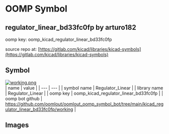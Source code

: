 # OOMP Symbol  
## regulator_linear_bd33fc0fp  by arturo182  
  
oomp key: oomp_kicad_regulator_linear_bd33fc0fp  
  
source repo at: [https://gitlab.com/kicad/libraries/kicad-symbols](https://gitlab.com/kicad/libraries/kicad-symbols)  
## Symbol  
  
[![working.png](working_600.png)](working.png)  
| name | value | 
| --- | --- | 
| symbol name | Regulator_Linear | 
| library name | Regulator_Linear | 
| oomp key | oomp_kicad_regulator_linear_bd33fc0fp | 
| oomp bot github | https://github.com/oomlout/oomlout_oomp_symbol_bot/tree/main/kicad_regulator_linear_bd33fc0fp/working | 
## Images  
